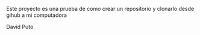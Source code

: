 Este proyecto es una prueba de como crear un repositorio y clonarlo desde gihub a mi computadora

David Puto